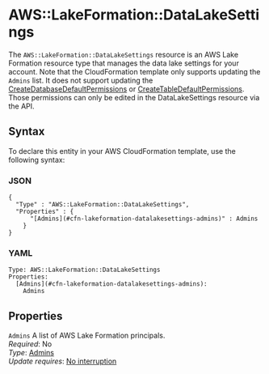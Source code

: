 # AWS::LakeFormation::DataLakeSettings<a name="aws-resource-lakeformation-datalakesettings"></a>

The `AWS::LakeFormation::DataLakeSettings` resource is an AWS Lake Formation resource type that manages the data lake settings for your account\. Note that the CloudFormation template only supports updating the `Admins` list\. It does not support updating the [CreateDatabaseDefaultPermissions](https://docs.aws.amazon.com/lake-formation/latest/dg/aws-lake-formation-api-aws-lake-formation-api-settings.html#aws-lake-formation-api-aws-lake-formation-api-settings-DataLakeSettings) or [CreateTableDefaultPermissions](https://docs.aws.amazon.com/lake-formation/latest/dg/aws-lake-formation-api-aws-lake-formation-api-settings.html#aws-lake-formation-api-aws-lake-formation-api-settings-DataLakeSettings)\. Those permissions can only be edited in the DataLakeSettings resource via the API\.

## Syntax<a name="aws-resource-lakeformation-datalakesettings-syntax"></a>

To declare this entity in your AWS CloudFormation template, use the following syntax:

### JSON<a name="aws-resource-lakeformation-datalakesettings-syntax.json"></a>

```
{
  "Type" : "AWS::LakeFormation::DataLakeSettings",
  "Properties" : {
      "[Admins](#cfn-lakeformation-datalakesettings-admins)" : Admins
    }
}
```

### YAML<a name="aws-resource-lakeformation-datalakesettings-syntax.yaml"></a>

```
Type: AWS::LakeFormation::DataLakeSettings
Properties: 
  [Admins](#cfn-lakeformation-datalakesettings-admins): 
    Admins
```

## Properties<a name="aws-resource-lakeformation-datalakesettings-properties"></a>

`Admins`  <a name="cfn-lakeformation-datalakesettings-admins"></a>
A list of AWS Lake Formation principals\.  
*Required*: No  
*Type*: [Admins](aws-properties-lakeformation-datalakesettings-admins.md)  
*Update requires*: [No interruption](https://docs.aws.amazon.com/AWSCloudFormation/latest/UserGuide/using-cfn-updating-stacks-update-behaviors.html#update-no-interrupt)